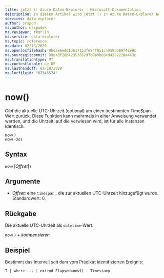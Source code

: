 ```yaml
---
title: jetzt ()-Azure Daten-Explorer | Microsoft-Dokumentation
description: In diesem Artikel wird jetzt () in Azure Daten-Explorer beschrieben.
services: data-explorer
author: orspod
ms.author: orspodek
ms.reviewer: rkarlin
ms.service: data-explorer
ms.topic: reference
ms.date: 02/13/2020
ms.openlocfilehash: 9beae6edd1361715dfe84f851ca0a9bb69f4299c
ms.sourcegitcommit: 09da3f26b4235368297b8b9b604d4282228a443c
ms.translationtype: MT
ms.contentlocale: de-DE
ms.lasthandoff: 07/28/2020
ms.locfileid: "87346574"
---
```

# <a name="now"></a>now()

Gibt die aktuelle UTC-Uhrzeit (optional) um einen bestimmten TimeSpan-Wert zurück.
Diese Funktion kann mehrmals in einer Anweisung verwendet werden, und die Uhrzeit, auf die verwiesen wird, ist für alle Instanzen identisch.

```kusto
now()
now(-2d)
```

## <a name="syntax"></a>Syntax

`now(`[*Offset*]`)`

## <a name="arguments"></a>Argumente

* *Offset*: eine `timespan` , die zur aktuellen UTC-Uhrzeit hinzugefügt wurde. Standardwert: 0.

## <a name="returns"></a>Rückgabe

Die aktuelle UTC-Uhrzeit als `datetime`-Wert.

`now()` + *kompensieren* 

## <a name="example"></a>Beispiel

Bestimmt das Intervall seit dem vom Prädikat identifizierten Ereignis:

```kusto
T | where ... | extend Elapsed=now() - Timestamp
```